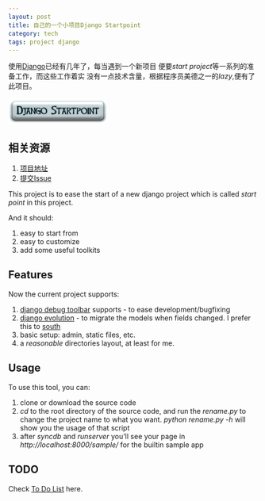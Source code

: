 ```yaml
---
layout: post
title: 自己的一个小项目Django Startpoint
category: tech
tags: project django
---
```


使用[Django][django]已经有几年了，每当遇到一个新项目
便要*start project*等一系列的准备工作，而这些工作着实
没有一点技术含量，根据程序员美德之一的*lazy*,便有了
此项目。

![django startpoint logo](/assets/images/django_startpoint.png)

## 相关资源

1. [项目地址 ][project_path]
2. [提交Issue][report_issues]


This project is to ease the start of a new django project which is called *start point* in this project.

And it should:

1. easy to start from
2. easy to customize
3. add some useful toolkits

## Features

Now the current project supports:

1. [django debug toolbar][debug_toolbar] supports - to ease development/bugfixing
2. [django evolution][evolution] - to migrate the models when fields changed. I prefer this to [south][south]
3. basic setup: admin, static files, etc.
4. a *reasonable* directories layout, at least for me.

## Usage

To use this tool, you can:

1. clone or download the source code
2. *cd* to the root directory of the source code, and run the *rename.py* to change the project name to what you want.
   *python rename.py -h* will show you the usage of that script
3. after *syncdb* and *runserver* you'll see your page in *http://localhost:8000/sample/* for the builtin sample app


## TODO

Check [To Do List][todo] here.


[debug_toolbar]:https://github.com/robhudson/django-debug-toolbar
[evolution]:http://code.google.com/p/django-evolution/
[south]: http://south.aeracode.org/
[todo]: https://github.com/towerjoo/django_startpoint/issues?labels=TODO&page=1&state=open
[report_issues]:https://github.com/towerjoo/django_startpoint/issues?state=open 
[project_path]: https://github.com/towerjoo/django_startpoint 
[django]: http://www.djangoproject.com

